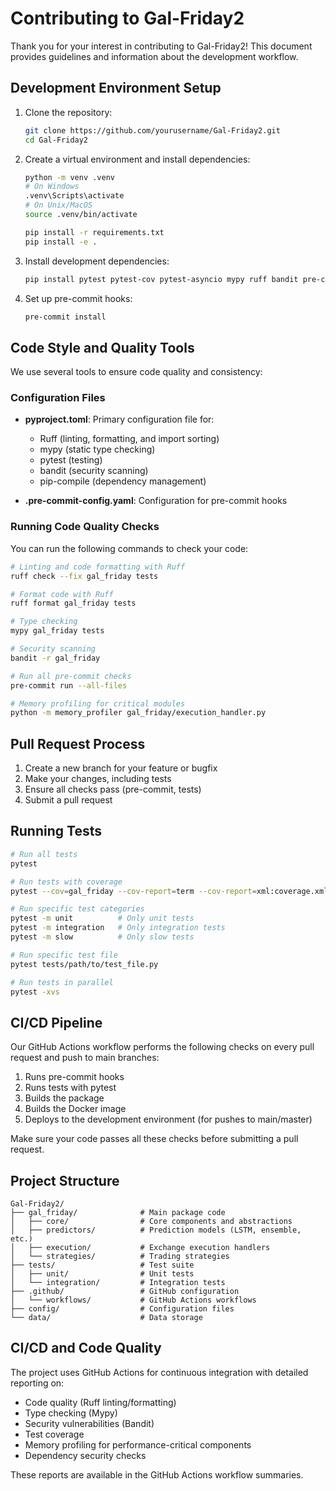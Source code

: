 # Contributing to Gal-Friday2

Thank you for your interest in contributing to Gal-Friday2! This document provides guidelines and information about the development workflow.

## Development Environment Setup

1. Clone the repository:
   ```bash
   git clone https://github.com/yourusername/Gal-Friday2.git
   cd Gal-Friday2
   ```

2. Create a virtual environment and install dependencies:
   ```bash
   python -m venv .venv
   # On Windows
   .venv\Scripts\activate
   # On Unix/MacOS
   source .venv/bin/activate
   
   pip install -r requirements.txt
   pip install -e .
   ```

3. Install development dependencies:
   ```bash
   pip install pytest pytest-cov pytest-asyncio mypy ruff bandit pre-commit memory_profiler
   ```

4. Set up pre-commit hooks:
   ```bash
   pre-commit install
   ```

## Code Style and Quality Tools

We use several tools to ensure code quality and consistency:

### Configuration Files

- **pyproject.toml**: Primary configuration file for:
  - Ruff (linting, formatting, and import sorting)
  - mypy (static type checking)
  - pytest (testing)
  - bandit (security scanning)
  - pip-compile (dependency management)

- **.pre-commit-config.yaml**: Configuration for pre-commit hooks

### Running Code Quality Checks

You can run the following commands to check your code:

```bash
# Linting and code formatting with Ruff
ruff check --fix gal_friday tests

# Format code with Ruff
ruff format gal_friday tests

# Type checking
mypy gal_friday tests

# Security scanning
bandit -r gal_friday

# Run all pre-commit checks
pre-commit run --all-files

# Memory profiling for critical modules
python -m memory_profiler gal_friday/execution_handler.py
```

## Pull Request Process

1. Create a new branch for your feature or bugfix
2. Make your changes, including tests
3. Ensure all checks pass (pre-commit, tests)
4. Submit a pull request

## Running Tests

```bash
# Run all tests
pytest

# Run tests with coverage
pytest --cov=gal_friday --cov-report=term --cov-report=xml:coverage.xml

# Run specific test categories
pytest -m unit          # Only unit tests
pytest -m integration   # Only integration tests
pytest -m slow          # Only slow tests

# Run specific test file
pytest tests/path/to/test_file.py

# Run tests in parallel
pytest -xvs
```

## CI/CD Pipeline

Our GitHub Actions workflow performs the following checks on every pull request and push to main branches:

1. Runs pre-commit hooks
2. Runs tests with pytest
3. Builds the package
4. Builds the Docker image
5. Deploys to the development environment (for pushes to main/master)

Make sure your code passes all these checks before submitting a pull request.

## Project Structure

```
Gal-Friday2/
├── gal_friday/              # Main package code
│   ├── core/                # Core components and abstractions
│   ├── predictors/          # Prediction models (LSTM, ensemble, etc.)
│   ├── execution/           # Exchange execution handlers
│   └── strategies/          # Trading strategies
├── tests/                   # Test suite
│   ├── unit/                # Unit tests
│   └── integration/         # Integration tests
├── .github/                 # GitHub configuration
│   └── workflows/           # GitHub Actions workflows
├── config/                  # Configuration files
└── data/                    # Data storage
```

## CI/CD and Code Quality

The project uses GitHub Actions for continuous integration with detailed reporting on:

- Code quality (Ruff linting/formatting)
- Type checking (Mypy)
- Security vulnerabilities (Bandit)
- Test coverage
- Memory profiling for performance-critical components
- Dependency security checks

These reports are available in the GitHub Actions workflow summaries.